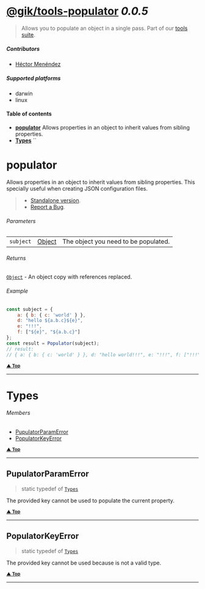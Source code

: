 # [@gik/tools-populator](http://gik.mx) *0.0.5*
> Allows you to populate an object in a single pass. Part of our [tools suite](https://github.com/gikmx/tools).

##### Contributors
- [Héctor Menéndez](mailto:hector@gik.mx) []()

##### Supported platforms
- darwin
- linux

#### <a name="table-of-contents"></a> Table of contents
- **[populator](#populator)** Allows properties in an object to inherit values from sibling properties.
- **[Types](#Types)** ``


# <a name="populator"></a> populator

Allows properties in an object to inherit values from sibling properties.
This specially useful when creating JSON configuration files.
> - [Standalone version](https://github.com/gikmx/tools-streamer).
> - [Report a Bug](https://github.com/gikmx/tools-streamer/issues).

###### Parameters
<table>
    <tr>
        <td style="white-space: nowrap;">
            <code>subject</code>
        </td>
        <td style="white-space: nowrap;">
                <a href="#Object">Object</a>
        </td>
        <td>The object you need to be populated.</td>
    </tr>
</table>


###### Returns
 [`Object`](#Object) <span style="font-weight:normal"> - An object copy with references replaced.</span>
###### Example 
```js
const subject = {
    a: { b: { c: 'world' } },
    d: "hello ${a.b.c}${e}",
    e: "!!!",
    f: ["${e}", "${a.b.c}"]
};
const result = Populator(subject);
// result:
// { a: { b: { c: 'world' } }, d: "hello world!!!", e: "!!!", f: ["!!!", "world"] };
```

<small>**[▲ Top](#table-of-contents)**</small>

---

# <a name="Types"></a> Types

###### Members

- [PupulatorParamError](#Types.PupulatorParamError)
- [PopulatorKeyError](#Types.PopulatorKeyError)

<small>**[▲ Top](#table-of-contents)**</small>

---

## <a name="Types.PupulatorParamError"></a> PupulatorParamError
> static  typedef of [`Types`](#Types)


The provided key cannot be used to populate the current property.



<small>**[▲ Top](#Types)**</small>

---

## <a name="Types.PopulatorKeyError"></a> PopulatorKeyError
> static  typedef of [`Types`](#Types)


The provided key cannot be used because is not a valid type.



<small>**[▲ Top](#Types)**</small>

---

